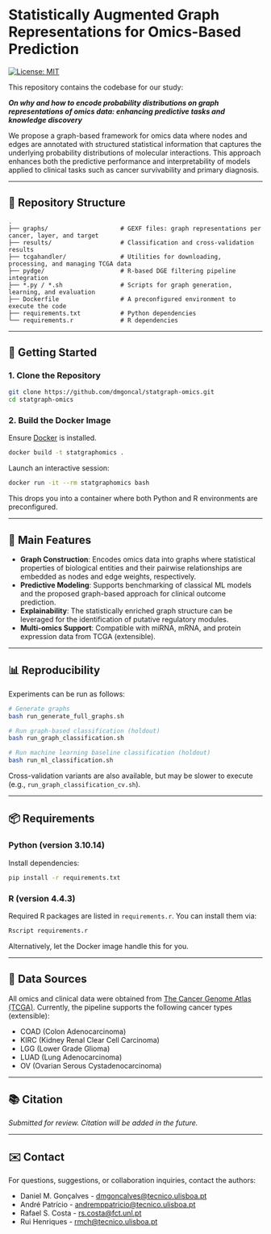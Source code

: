 # Statistically Augmented Graph Representations for Omics-Based Prediction

[![License: MIT](https://img.shields.io/badge/License-MIT-brightgreen.svg)](LICENSE)

This repository contains the codebase for our study:

<em><strong>On why and how to encode probability distributions on graph representations of omics data: enhancing predictive tasks and knowledge discovery</strong></em>

We propose a graph-based framework for omics data where nodes and edges are annotated with structured statistical information that captures the underlying probability distributions of molecular interactions. This approach enhances both the predictive performance and interpretability of models applied to clinical tasks such as cancer survivability and primary diagnosis.

---

## 📁 Repository Structure

```
.
├── graphs/                    # GEXF files: graph representations per cancer, layer, and target
├── results/                   # Classification and cross-validation results
├── tcgahandler/               # Utilities for downloading, processing, and managing TCGA data
├── pydge/                     # R-based DGE filtering pipeline integration
├── *.py / *.sh                # Scripts for graph generation, learning, and evaluation
├── Dockerfile                 # A preconfigured environment to execute the code
├── requirements.txt           # Python dependencies
└── requirements.r             # R dependencies
```

---

## 🚀 Getting Started

### 1. Clone the Repository

```bash
git clone https://github.com/dmgoncal/statgraph-omics.git
cd statgraph-omics
```

### 2. Build the Docker Image

Ensure [Docker](https://www.docker.com/) is installed.

```bash
docker build -t statgraphomics .
```

Launch an interactive session:

```bash
docker run -it --rm statgraphomics bash
```

This drops you into a container where both Python and R environments are preconfigured.

---

## 🧪 Main Features

- **Graph Construction**: Encodes omics data into graphs where statistical properties of biological entities and their pairwise relationships are embedded as nodes and edge weights, respectively.
- **Predictive Modeling**: Supports benchmarking of classical ML models and the proposed graph-based approach for clinical outcome prediction.
- **Explainability**: The statistically enriched graph structure can be leveraged for the identification of putative regulatory modules.
- **Multi-omics Support**: Compatible with miRNA, mRNA, and protein expression data from TCGA (extensible).

---

## 📊 Reproducibility

Experiments can be run as follows:

```bash
# Generate graphs
bash run_generate_full_graphs.sh

# Run graph-based classification (holdout)
bash run_graph_classification.sh

# Run machine learning baseline classification (holdout)
bash run_ml_classification.sh
```

Cross-validation variants are also available, but may be slower to execute (e.g., `run_graph_classification_cv.sh`).

---

## 📦 Requirements

### Python (version 3.10.14)

Install dependencies:

```bash
pip install -r requirements.txt
```

### R (version 4.4.3)

Required R packages are listed in `requirements.r`. You can install them via:

```r
Rscript requirements.r
```

Alternatively, let the Docker image handle this for you.

---

## 🧬 Data Sources

All omics and clinical data were obtained from [The Cancer Genome Atlas (TCGA)](https://www.cancer.gov/tcga). Currently, the pipeline supports the following cancer types (extensible):

- COAD (Colon Adenocarcinoma)
- KIRC (Kidney Renal Clear Cell Carcinoma)
- LGG (Lower Grade Glioma)
- LUAD (Lung Adenocarcinoma)
- OV (Ovarian Serous Cystadenocarcinoma)

---

## 📚 Citation

*Submitted for review. Citation will be added in the future.*

---

## ✉️ Contact

For questions, suggestions, or collaboration inquiries, contact the authors:
- Daniel M. Gonçalves - dmgoncalves@tecnico.ulisboa.pt
- André Patrício - andremppatricio@tecnico.ulisboa.pt
- Rafael S. Costa - rs.costa@fct.unl.pt
- Rui Henriques - rmch@tecnico.ulisboa.pt
